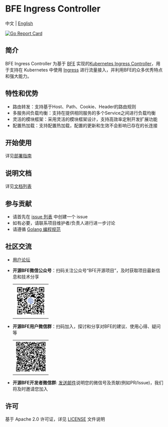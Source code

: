 # BFE Ingress Controller

中文 | [English](README.md)

[![Go Report Card](https://goreportcard.com/badge/github.com/bfenetworks/ingress-bfe)](https://goreportcard.com/report/github.com/bfenetworks/ingress-bfe)

## 简介

BFE Ingress Controller 为基于 [BFE][] 实现的[Kubernetes Ingress Controller][]，用于支持在 Kubernetes 中使用 [Ingress][] 进行流量接入，并利用BFE的众多优秀特点和强大能力。

## 特性和优势

- 路由转发：支持基于Host、Path、Cookie、Header的路由规则
- 多服务间负载均衡：支持在提供相同服务的多个Service之间进行负载均衡
- 灵活的模块框架：采用灵活的模块框架设计，支持高效率定制开发扩展功能
- 配置热加载：支持配置热加载，配置的更新和生效不会影响已存在的长连接

## 开始使用

详见[部署指南](docs/zh_cn/deployment.md)

## 说明文档
详见[文档列表](docs/zh_cn/SUMMARY.md)

## 参与贡献
- 请首先在 [issue 列表](https://github.com/bfenetworks/ingress-bfe/issues) 中创建一个 issue
- 如有必要，请联系项目维护者/负责人进行进一步讨论
- 请遵循 [Golang 编程规范](https://github.com/golang/go/wiki/Style)

## 社区交流

- [用户论坛](https://github.com/bfenetworks/ingress-bfe/discussions)

- **开源BFE微信公众号**：扫码关注公众号“BFE开源项目”，及时获取项目最新信息和技术分享

  <table>
  <tr>
  <td><img src="./docs/images/qrcode_for_gh.jpg" width="100"></td>
  </tr>
  </table>

- **开源BFE用户微信群**：扫码加入，探讨和分享对BFE的建议、使用心得、疑问等

  <table>
  <tr>
  <td><img src="https://raw.githubusercontent.com/clarinette9/bfe-external-resource/main/wechatQRCode.png" width="100"></td>
  </tr>
  </table>

- **开源BFE开发者微信群**: [发送邮件](mailto:iyangsj@gmail.com)说明您的微信号及贡献(例如PR/Issue)，我们将及时邀请您加入

## 许可
基于 Apache 2.0 许可证，详见 [LICENSE](https://github.com/bfenetworks/ingress-bfe/blob/master/LICENSE) 文件说明

[Kubernetes Ingress Controller]: https://kubernetes.io/docs/concepts/services-networking/ingress-controllers/ "Kubernetes"
[Ingress]: https://kubernetes.io/docs/concepts/services-networking/ingress/ "Kubernetes"
[BFE]: https://github.com/bfenetworks/bfe "Github"

